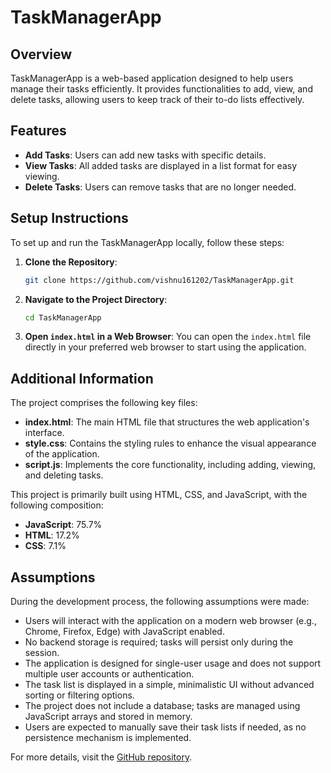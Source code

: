# TaskManagerApp

## Overview

TaskManagerApp is a web-based application designed to help users manage their tasks efficiently. It provides functionalities to add, view, and delete tasks, allowing users to keep track of their to-do lists effectively.

## Features

- **Add Tasks**: Users can add new tasks with specific details.
- **View Tasks**: All added tasks are displayed in a list format for easy viewing.
- **Delete Tasks**: Users can remove tasks that are no longer needed.

## Setup Instructions

To set up and run the TaskManagerApp locally, follow these steps:

1. **Clone the Repository**:
   ```bash
   git clone https://github.com/vishnu161202/TaskManagerApp.git
   ```

2. **Navigate to the Project Directory**:
   ```bash
   cd TaskManagerApp
   ```

3. **Open `index.html` in a Web Browser**:
   You can open the `index.html` file directly in your preferred web browser to start using the application.

## Additional Information

The project comprises the following key files:

- **index.html**: The main HTML file that structures the web application's interface.
- **style.css**: Contains the styling rules to enhance the visual appearance of the application.
- **script.js**: Implements the core functionality, including adding, viewing, and deleting tasks.

This project is primarily built using HTML, CSS, and JavaScript, with the following composition:

- **JavaScript**: 75.7%
- **HTML**: 17.2%
- **CSS**: 7.1%

## Assumptions

During the development process, the following assumptions were made:

- Users will interact with the application on a modern web browser (e.g., Chrome, Firefox, Edge) with JavaScript enabled.
- No backend storage is required; tasks will persist only during the session.
- The application is designed for single-user usage and does not support multiple user accounts or authentication.
- The task list is displayed in a simple, minimalistic UI without advanced sorting or filtering options.
- The project does not include a database; tasks are managed using JavaScript arrays and stored in memory.
- Users are expected to manually save their task lists if needed, as no persistence mechanism is implemented.

For more details, visit the [GitHub repository](https://github.com/vishnu161202/TaskManagerApp).

